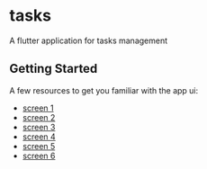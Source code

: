 # tasks

A flutter application for tasks management

## Getting Started

A few resources to get you familiar with the app ui:

- [screen 1](https://github.com/Maram-g-abbas/tasks-app/blob/main/screenshots/screen%201.jpg)
- [screen 2](https://github.com/Maram-g-abbas/tasks-app/blob/main/screenshots/screen%202.jpg)
- [screen 3](https://github.com/Maram-g-abbas/tasks-app/blob/main/screenshots/screen%203.jpg)
- [screen 4](https://github.com/Maram-g-abbas/tasks-app/blob/main/screenshots/screen%204.jpg)
- [screen 5](https://github.com/Maram-g-abbas/tasks-app/blob/main/screenshots/screen%205.jpg)
- [screen 6](https://github.com/Maram-g-abbas/tasks-app/blob/main/screenshots/screen%206.jpg)


